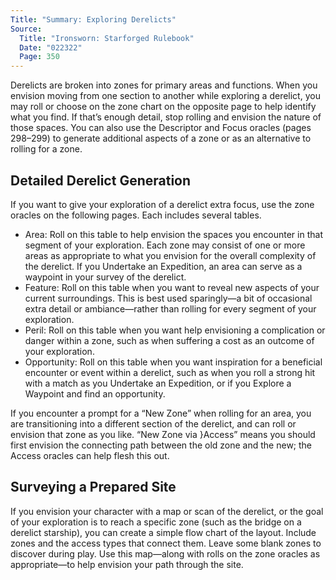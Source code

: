 ```yaml
---
Title: "Summary: Exploring Derelicts"
Source:
  Title: "Ironsworn: Starforged Rulebook"
  Date: "022322"
  Page: 350
---
```


Derelicts are broken into zones for primary areas and functions. When you envision moving from one section to another while exploring a derelict, you may roll or choose on the zone chart on the opposite page to help identify what you find. If that’s enough detail, stop rolling and envision the nature of those spaces. You can also use the Descriptor and Focus oracles (pages 298–299) to generate additional aspects of a zone or as an alternative to rolling for a zone.

## Detailed Derelict Generation

If you want to give your exploration of a derelict extra focus, use the zone oracles on the following pages. Each includes several tables.

  * Area: Roll on this table to help envision the spaces you encounter in that segment of your exploration. Each zone may consist of one or more areas as appropriate to what you envision for the overall complexity of the derelict. If you Undertake an Expedition, an area can serve as a waypoint in your survey of the derelict.
  * Feature: Roll on this table when you want to reveal new aspects of your current surroundings. This is best used sparingly—a bit of occasional extra detail or ambiance—rather than rolling for every segment of your exploration.
  * Peril: Roll on this table when you want help envisioning a complication or danger within a zone, such as when suffering a cost as an outcome of your exploration.
  * Opportunity: Roll on this table when you want inspiration for a beneficial encounter or event within a derelict, such as when you roll a strong hit with a match as you Undertake an Expedition, or if you Explore a Waypoint and find an opportunity.

If you encounter a prompt for a “New Zone” when rolling for an area, you are transitioning into a different section of the derelict, and can roll or envision that zone as you like. “New Zone via }Access” means you should first envision the connecting path between the old zone and the new; the Access oracles can help flesh this out.

## Surveying a Prepared Site

If you envision your character with a map or scan of the derelict, or the goal of your exploration is to reach a specific zone (such as the bridge on a derelict starship), you can create a simple flow chart of the layout. Include zones and the access types that connect them. Leave some blank zones to discover during play. Use this map—along with rolls on the zone oracles as appropriate—to help envision your path through the site.
